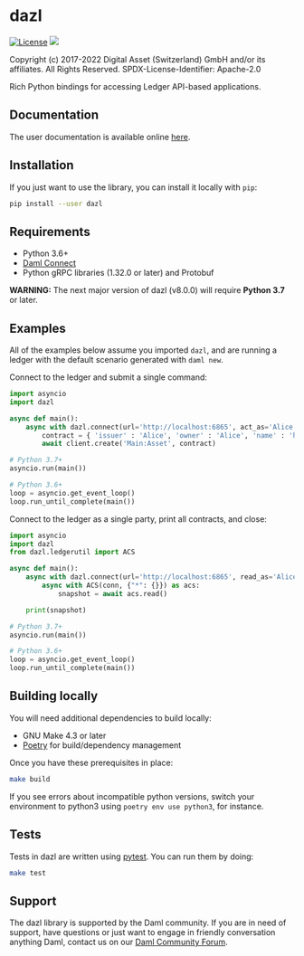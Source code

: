 dazl
====

[![License](https://img.shields.io/badge/License-Apache%202.0-blue.svg)](https://github.com/digital-asset/dazl-client/blob/main/LICENSE)
<a href="https://circleci.com/gh/digital-asset/dazl-client">
<img src="https://circleci.com/gh/digital-asset/dazl-client.svg?style=svg">
</a>

Copyright (c) 2017-2022 Digital Asset (Switzerland) GmbH and/or its affiliates. All Rights Reserved.
SPDX-License-Identifier: Apache-2.0


Rich Python bindings for accessing Ledger API-based applications.

Documentation
-------------
The user documentation is available online [here](https://digital-asset.github.io/dazl-client).

Installation
------------
If you just want to use the library, you can install it locally with `pip`:
```sh
pip install --user dazl
```

Requirements
------------
* Python 3.6+
* [Daml Connect](https://www.daml.com)
* Python gRPC libraries (1.32.0 or later) and Protobuf

**WARNING:** The next major version of dazl (v8.0.0) will require **Python 3.7** or later.

Examples
--------

All of the examples below assume you imported `dazl`, and are running a ledger with the default scenario generated with `daml new`.

Connect to the ledger and submit a single command:

```py
import asyncio
import dazl

async def main():
    async with dazl.connect(url='http://localhost:6865', act_as='Alice') as client:
        contract = { 'issuer' : 'Alice', 'owner' : 'Alice', 'name' : 'hello world!' }
        await client.create('Main:Asset', contract)

# Python 3.7+
asyncio.run(main())

# Python 3.6+
loop = asyncio.get_event_loop()
loop.run_until_complete(main())
```

Connect to the ledger as a single party, print all contracts, and close:

```py
import asyncio
import dazl
from dazl.ledgerutil import ACS

async def main():
    async with dazl.connect(url='http://localhost:6865', read_as='Alice') as conn:
        async with ACS(conn, {"*": {}}) as acs:
            snapshot = await acs.read()

    print(snapshot)

# Python 3.7+
asyncio.run(main())

# Python 3.6+
loop = asyncio.get_event_loop()
loop.run_until_complete(main())
```

Building locally
----------------

You will need additional dependencies to build locally:

* GNU Make 4.3 or later
* [Poetry](https://python-poetry.org/) for build/dependency management

Once you have these prerequisites in place:

```sh
make build
```

If you see errors about incompatible python versions, switch your environment to python3 using `poetry env use python3`, for instance.

Tests
-----

Tests in dazl are written using [pytest](https://docs.pytest.org/en/latest/). You can run them by doing:

```sh
make test
```

Support
-------

The dazl library is supported by the Daml community. If you are in need of support, have questions or just want to engage in friendly conversation anything Daml, contact us on our [Daml Community Forum](https://discuss.daml.com).

